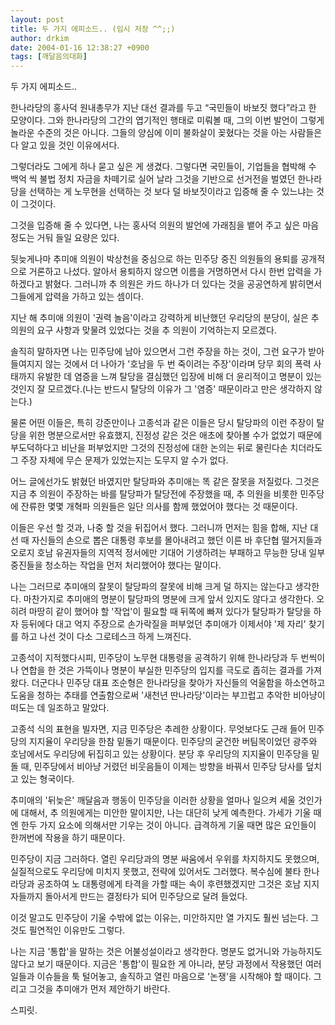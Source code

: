 ```yaml
---
layout: post
title: 두 가지 에피소드.. (임시 저장 ^^;;)
author: drkim
date: 2004-01-16 12:38:27 +0900
tags: [깨달음의대화]
---
```

두 가지 에피소드..
  

  

  

  
한나라당의 홍사덕 원내총무가 지난 대선 결과를 두고 “국민들이 바보짓 했다”라고 한 모양이다. 그와 한나라당의 그간의 엽기적인 행태로 미뤄볼 때, 그의 이번 발언이 그렇게 놀라운 수준의 것은 아니다. 그들의 양심에 이미 불화살이 꽂혔다는 것을 아는 사람들은 다 알고 있을 것인 이유에서다.
  

  
그렇더라도 그에게 하나 묻고 싶은 게 생겼다. 그렇다면 국민들이, 기업들을 협박해 수 백억 씩 불법 정치 자금을 차떼기로 실어 날라 그것을 기반으로 선거전을 벌였던 한나라당을 선택하는 게 노무현을 선택하는 것 보다 덜 바보짓이라고 입증해 줄 수 있느냐는 것이 그것이다.
  

  
그것을 입증해 줄 수 있다면, 나는 홍사덕 의원의 발언에 가래침을 뱉어 주고 싶은 마음 정도는 거둬 들일 요량은 있다.
  

  

  

  
뒷늦게나마 추미애 의원이 박상천을 중심으로 하는 민주당 중진 의원들의 용퇴를 공개적으로 거론하고 나섰다. 알아서 용퇴하지 않으면 이름을 거명하면서 다시 한번 압력을 가하겠다고 밝혔다. 그러니까 추 의원은 카드 하나가 더 있다는 것을 공공연하게 밝히면서 그들에게 압력을 가하고 있는 셈이다.
  

  
지난 해 추미애 의원이 '권력 놀음'이라고 강력하게 비난했던 우리당의 분당이, 실은 추의원의 요구 사항과 맞물려 있었다는 것을 추 의원이 기억하는지 모르겠다.
  

  
솔직히 말하자면 나는 민주당에 남아 있으면서 그런 주장을 하는 것이, 그런 요구가 받아들여지지 않는 것에서 더 나아가 '호남을 두 번 죽이려는 주장'이라며 당무 회의 폭력 사태까지 유발한 데 염증을 느껴 탈당을 결심했던 입장에 비해 더 윤리적이고 명분이 있는 것인지 잘 모르겠다.(나는 반드시 탈당의 이유가 그 '염증' 때문이라고 만은 생각하지 않는다.)
  

  
물론 어떤 이들은, 특히 강준만이나 고종석과 같은 이들은 당시 탈당파의 이런 주장이 탈당을 위한 명분으로서만 유효했지, 진정성 같은 것은 애초에 찾아볼 수가 없었기 때문에 부도덕하다고 비난을 퍼부었지만 그것의 진정성에 대한 논의는 뒤로 물린다손 치더라도 그 주장 자체에 무슨 문제가 있었는지는 도무지 알 수가 없다.
  

  
어느 글에선가도 밝혔던 바였지만 탈당파와 추미애는 똑 같은 잘못을 저질렀다. 그것은 지금 추 의원이 주장하는 바를 탈당파가 탈당전에 주장했을 때, 추 의원을 비롯한 민주당에 잔류한 몇몇 개혁파 의원들은 일단 의사를 함께 했었어야 했다는 것 때문이다.
  

  
이들은 우선 할 것과, 나중 할 것을 뒤집어서 했다. 그러니까 먼저는 힘을 합해, 지난 대선 때 자신들의 손으로 뽑은 대통령 후보를 몰아내려고 했던 이른 바 후단협 떨거지들과 오로지 호남 유권자들의 지역적 정서에만 기대어 기생하려는 부패하고 무능한 당내 일부 중진들을 청소하는 작업을 먼저 처리했어야 했다는 말이다.
  

  
나는 그러므로 추미애의 잘못이 탈당파의 잘못에 비해 크게 덜 하지는 않는다고 생각한다. 마찬가지로 추미애의 명분이 탈당파의 명분에 크게 앞서 있지도 않다고 생각한다. 오히려 마땅히 같이 했어야 할 '작업'이 필요할 때 뒤쪽에 빠져 있다가 탈당파가 탈당을 하자 등뒤에다 대고 억지 주장으로 손가락질을 퍼부었던 추미애가 이제서야 '제 자리' 찾기를 하고 나선 것이 다소 그로테스크 하게 느껴진다.
  

  
고종석이 지적했다시피, 민주당이 노무현 대통령을 공격하기 위해 한나라당과 두 번씩이나 연합을 한 것은 가뜩이나 명분이 부실한 민주당의 입지를 극도로 좁히는 결과를 가져왔다. 더군다나 민주당 대표 조순형은 한나라당을 찾아가 자신들의 억울함을 하소연하고 도움을 청하는 추태를 연출함으로써 '새천년 딴나라당'이라는 부끄럽고 추악한 비아냥이 떠도는 데 일조하고 말았다.
  

  
고종석 식의 표현을 빌자면, 지금 민주당은 추레한 상황이다. 무엇보다도 근래 들어 민주당의 지지율이 우리당을 한참 밑돌기 때문이다. 민주당의 굳건한 버팀목이었던 광주와 호남에서도 우리당에 뒤집히고 있는 상황이다. 분당 후 우리당의 지지율이 민주당을 밑돌 때, 민주당에서 비아냥 거렸던 비웃음들이 이제는 방향을 바꿔서 민주당 당사를 덮치고 있는 형국이다.
  

  
추미애의 '뒤늦은' 깨달음과 행동이 민주당을 이러한 상황을 얼마나 일으켜 세울 것인가에 대해서, 추 의원에게는 미안한 말이지만, 나는 대단히 낮게 예측한다. 가세가 기울 때엔 한두 가지 요소에 의해서만 기우는 것이 아니다. 급격하게 기울 때면 많은 요인들이 한꺼번에 작용을 하기 때문이다.
  

   
민주당이 지금 그러하다. 열린 우리당과의 명분 싸움에서 우위를 차지하지도 못했으며, 실질적으로도 우리당에 미치지 못했고, 전략에 있어서도 그러했다. 복수심에 불타 한나라당과 공조하여 노 대통령에게 타격을 가할 때는 속이 후련했겠지만 그것은 호남 지지자들까지 돌아서게 만드는 결정타가 되어 민주당으로 달려 들었다.
  

  
이것 말고도 민주당이 기울 수밖에 없는 이유는, 미안하지만 열 가지도 훨씬 넘는다. 그것도 필연적인 이유만도 그렇다.
  

  
나는 지금 '통합'을 말하는 것은 어불성설이라고 생각한다. 명분도 없거니와 가능하지도 않다고 보기 때문이다. 지금은 '통합'이 필요한 게 아니라, 분당 과정에서 작용했던 여러 일들과 이슈들을 툭 털어놓고, 솔직하고 열린 마음으로 '논쟁'을 시작해야 할 때이다. 그리고 그것을 추미애가 먼저 제안하기 바란다.
  

  
스피릿.